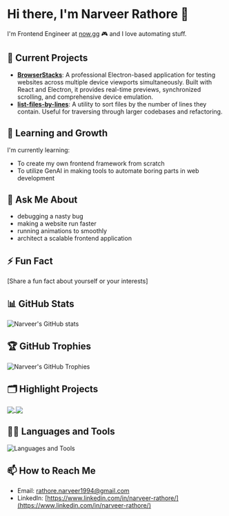 # Hi there, I'm Narveer Rathore 👋
I'm Frontend Engineer at [now.gg](https://now.gg/) 🎮 and I love automating stuff.

## 🔭 Current Projects
- **[BrowserStacks](https://github.com/narveer-rathore/browser-stacks)**: A professional Electron-based application for testing websites across multiple device viewports simultaneously. Built with React and Electron, it provides real-time previews, synchronized scrolling, and comprehensive device emulation.
- **[list-files-by-lines](https://www.npmjs.com/package/list-files-by-lines)**: A utility to sort files by the number of lines they contain. Useful for traversing through larger codebases and refactoring.

## 🌱 Learning and Growth
I'm currently learning:
- To create my own frontend framework from scratch
- To utilize GenAI in making tools to automate boring parts in web development

## 💬 Ask Me About
- debugging a nasty bug 
- making a website run faster
- running animations to smoothly 
- architect a scalable frontend application

## ⚡ Fun Fact
[Share a fun fact about yourself or your interests]

## 📊 GitHub Stats
![Narveer's GitHub stats](https://github-readme-stats.vercel.app/api?username=narveer-rathore&show_icons=true&theme=radical)

## 🏆 GitHub Trophies
![Narveer's GitHub Trophies](https://github-profile-trophy.vercel.app/?username=narveer-rathore&theme=darkhub)

## 🗂️ Highlight Projects
<a href="https://github.com/narveer-rathore/browser-stacks">
  <img align="center" src="https://github-readme-stats.vercel.app/api/pin/?username=narveer-rathore&repo=browser-stacks&theme=radical" />
</a>
<a href="https://github.com/narveer-rathore/page-editor">
  <img align="center" src="https://github-readme-stats.vercel.app/api/pin/?username=narveer-rathore&repo=page-editor&theme=radical" />
</a>

## 🧑‍💻 Languages and Tools
![Languages and Tools](https://skillicons.dev/icons?i=js,ts,react,nextjs,nodejs,html,css,redux,python,mysql,,git,github,docker,kubernetes,aws,playwright)

## 📫 How to Reach Me
- Email: [rathore.narveer1994@gmail.com](mailto:rathore.narveer1994@gmail.com)
- LinkedIn: [https://www.linkedin.com/in/narveer-rathore/](https://www.linkedin.com/in/narveer-rathore/)

<!--
- 🔭 I’m currently working on a frontend playground static site like CodePen 
- 🌱 I’m learning about AI and RAGs. After completing [IBM's Full Stack Developer](https://www.coursera.org/account/accomplishments/professional-cert/SLK2E9HUFWVB), I immediately knew what my next project would include!
- 👯 I’m looking to collaborate on anything that intersects between technology and problem solving.
- 📫 How to reach me: [email](mailto:rathore.narveer1994@gmail.com)

- ⚡ Skills:       Next.Js, React, JavaScript, TypeScript, HTML/CSS, Python
- ⚡ Technologies: WebRTC, AWS, WebAssembly, Optimization, Performance, Testing

**narveer-rathore/narveer-rathore** is a ✨ _special_ ✨ repository because its `README.md` (this file) appears on your GitHub profile.

Here are some ideas to get you started:

- 🔭 I’m currently working on ...
- 🌱 I’m currently learning ...
- 👯 I’m looking to collaborate on ...
- 🤔 I’m looking for help with ...
- 💬 Ask me about ...
- 📫 How to reach me: ...
- 😄 Pronouns: ...
- ⚡ Fun fact: ...
-->
